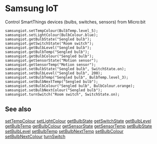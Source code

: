 # Samsung IoT

Control SmartThings devices (bulbs, switches, sensors) from Micro:bit

```cards
samsungiot.setTempColour(BulbTemp.level_5);
samsungiot.setLightColour(BulbColour.blue);
samsungiot.getBulbState("Sengled bulb");
samsungiot.getSwitchState("Room switch");
samsungiot.getBulbLevel("Sengled bulb");
samsungiot.getBulbTemp("Sengled bulb");
samsungiot.getBulbColour("Sengled bulb");
samsungiot.getSensorState("Motion sensor");
samsungiot.getSensorTemp("Motion sensor");
samsungiot.setBulbState("Sengled bulb", SwitchState.on);
samsungiot.setBulbLevel("Sengled bulb", 200);
samsungiot.setBulbTemp("Sengled bulb", BulbTemp.level_3);
samsungiot.setBulbNextTemp("Sengled bulb");
samsungiot.setBulbColour("Sengled bulb", BulbColour.orange);
samsungiot.setBulbNextColour("Sengled bulb");
samsungiot.turnSwitch("Room switch", SwitchState.on);
```

## See also

[setTempColour](/makecode-blockeditor/reference/samsungiot/set-temp-colour)
[setLightColour](/makecode-blockeditor/reference/samsungiot/set-light-colour)
[getBulbState](/makecode-blockeditor/reference/samsungiot/get-bulb-state)
[getSwitchState](/makecode-blockeditor/reference/samsungiot/get-switch-state)
[getBulbLevel](/makecode-blockeditor/reference/samsungiot/get-bulb-level)
[getBulbTemp](/makecode-blockeditor/reference/samsungiot/get-bulb-temp)
[getBulbColour](/makecode-blockeditor/reference/samsungiot/get-bulb-colour)
[getSensorState](/makecode-blockeditor/reference/samsungiot/get-sensor-state)
[getSensorTemp](/makecode-blockeditor/reference/samsungiot/get-sensor-temp)
[setBulbState](/makecode-blockeditor/reference/samsungiot/set-bulb-state)
[setBulbLevel](/makecode-blockeditor/reference/samsungiot/set-bulb-level)
[setBulbTemp](/makecode-blockeditor/reference/samsungiot/set-bulb-temp)
[setBulbNextTemp](/makecode-blockeditor/reference/samsungiot/set-bulb-next-temp)
[setBulbColour](/makecode-blockeditor/reference/samsungiot/set-bulb-colour)
[setBulbNextColour](/makecode-blockeditor/reference/samsungiot/set-bulb-next-colour)
[turnSwitch](/makecode-blockeditor/reference/samsungiot/turn-switch)
